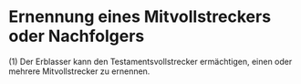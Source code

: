 # Ernennung eines Mitvollstreckers oder Nachfolgers

(1) Der Erblasser kann den Testamentsvollstrecker ermächtigen, einen oder mehrere Mitvollstrecker zu ernennen.